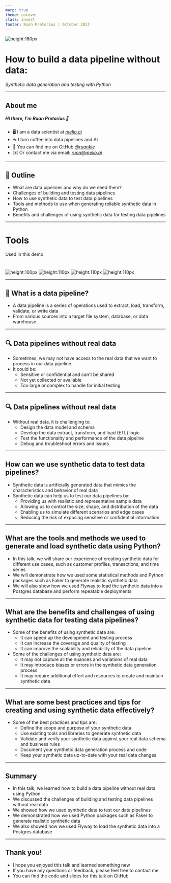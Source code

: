 ```yaml
---
marp: true
theme: uncover
class: invert
footer: Ruan Pretorius | October 2023
---
```

![height:180px](../assets/pyconza.png)
# How to build a data pipeline without data:
*Synthetic data generation and testing with Python*

---

## About me

##### Hi there, I'm Ruan Pretorius 👋

- 🖥 I am a data scientist at *[melio.ai](https://melio.ai/)*
- ☕ I turn coffee into data pipelines and AI
- 🔗 You can find me on GitHub *[@ruankie](https://github.com/ruankie)*
- ✉️ Or contact me via email: *ruan@melio.ai*

---

## 🚏 Outline

- What are data pipelines and why do we need them?
- Challenges of building and testing data pipelines
- How to use synthetic data to test data pipelines
- Tools and methods to use when generating reliable synthetic data in Python
- Benefits and challenges of using synthetic data for testing data pipelines

---
# Tools

Used in this demo

# 

![height:100px](../assets/docker.svg) ![height:110px](../assets/postgres.png) ![height:110px](../assets/flyway.png) ![height:110px](../assets/python.png) 

---

## 🧪 What is a data pipeline?

- A data pipeline is a series of operations used to extract, load, transform, validate, or write data
- From various sources into a target file system, database, or data warehouse

---

## 🔍 Data pipelines without real data

- Sometimes, we may not have access to the real data that we want to process in our data pipeline.
- It could be:
  - Sensitive or confidential and can't be shared
  - Not yet collected or available
  - Too large or complex to handle for initial testing

---

## 🔍 Data pipelines without real data

- Without real data, it is challenging to:
  - Design the data model and schema
  - Develop the data extract, transform, and load (ETL) logic
  - Test the functionality and performance of the data pipeline
  - Debug and troubleshoot errors and issues

---

## How can we use synthetic data to test data pipelines?

- Synthetic data is artificially generated data that mimics the characteristics and behavior of real data
- Synthetic data can help us to test our data pipelines by:
  - Providing us with realistic and representative sample data
  - Allowing us to control the size, shape, and distribution of the data
  - Enabling us to simulate different scenarios and edge cases
  - Reducing the risk of exposing sensitive or confidential information

---

## What are the tools and methods we used to generate and load synthetic data using Python?

- In this talk, we will share our experience of creating synthetic data for different use cases, such as customer profiles, transactions, and time series
- We will demonstrate how we used some statistical methods and Python packages such as Faker to generate realistic synthetic data
- We will also show how we used Flyway to load the synthetic data into a Postgres database and perform repeatable deployments

---

## What are the benefits and challenges of using synthetic data for testing data pipelines?

- Some of the benefits of using synthetic data are:
  - It can speed up the development and testing process
  - It can increase the coverage and quality of testing
  - It can improve the scalability and reliability of the data pipeline
- Some of the challenges of using synthetic data are:
  - It may not capture all the nuances and variations of real data
  - It may introduce biases or errors in the synthetic data generation process
  - It may require additional effort and resources to create and maintain synthetic data

---

## What are some best practices and tips for creating and using synthetic data effectively?

- Some of the best practices and tips are:
  - Define the scope and purpose of your synthetic data
  - Use existing tools and libraries to generate synthetic data
  - Validate and verify your synthetic data against your real data schema and business rules
  - Document your synthetic data generation process and code
  - Keep your synthetic data up-to-date with your real data changes

---

## Summary

- In this talk, we learned how to build a data pipeline without real data using Python
- We discussed the challenges of building and testing data pipelines without real data
- We showed how we used synthetic data to test our data pipelines
- We demonstrated how we used Python packages such as Faker to generate realistic synthetic data
- We also showed how we used Flyway to load the synthetic data into a Postgres database

---

## Thank you!

- I hope you enjoyed this talk and learned something new
- If you have any questions or feedback, please feel free to contact me
- You can find the code and slides for this talk on GitHub

